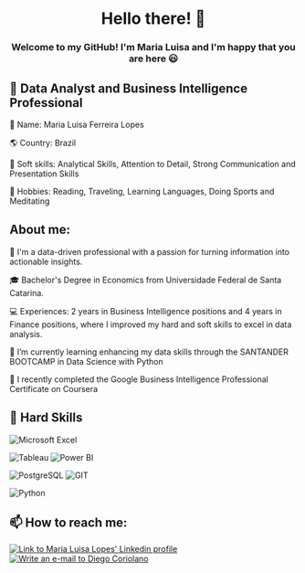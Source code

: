 <h1 align="center">Hello there! 👋</h1>
<h3 align="center">Welcome to my GitHub! I'm Maria Luisa and I'm happy that you are here 😃</h1>

## 🚀 Data Analyst and Business Intelligence Professional

👩 Name: Maria Luisa Ferreira Lopes

🌎 Country: Brazil

🌟 Soft skills: Analytical Skills, Attention to Detail, Strong Communication and Presentation Skills

🎲 Hobbies: Reading, Traveling, Learning Languages, Doing Sports and Meditating 

## About me: 

💬 I'm a data-driven professional with a passion for turning information into actionable insights. 

🎓 Bachelor's Degree in Economics from Universidade Federal de Santa Catarina.

💻 Experiences: 2 years in Business Intelligence positions and 4 years in Finance positions, where I improved my hard and soft skills to excel in data analysis.

🌱 I’m currently learning enhancing my data skills through the SANTANDER BOOTCAMP in Data Science with Python

🌳 I recently completed the Google Business Intelligence Professional Certificate on Coursera

## 🔧 Hard Skills

![Microsoft Excel](https://img.shields.io/badge/Microsoft_Excel-217346?style=for-the-badge&logo=microsoft-excel&logoColor=white)

![Tableau](https://img.shields.io/badge/Tableau-E97627.svg?style=for-the-badge&logo=Tableau&logoColor=white)
![Power BI](https://img.shields.io/badge/Power%20BI-F2C811.svg?style=for-the-badge&logo=Power-BI&logoColor=black)

![PostgreSQL](https://img.shields.io/badge/PostgreSQL-4169E1.svg?style=for-the-badge&logo=PostgreSQL&logoColor=white)
![GIT](https://img.shields.io/badge/Git-F05032.svg?style=for-the-badge&logo=Git&logoColor=white)

![Python](https://img.shields.io/badge/Python-3776AB?style=for-the-badge&logo=python&logoColor=white)

## 📫 How to reach me:

[![Link to Maria Luisa Lopes' Linkedin profile](https://img.shields.io/badge/LinkedIn-0A66C2.svg?style=for-the-badge&logo=LinkedIn&logoColor=white)](https://www.linkedin.com/in/maria-luisa-flopes/)
[![Write an e-mail to Diego Coriolano](https://img.shields.io/badge/Gmail-EA4335.svg?style=for-the-badge&logo=Gmail&logoColor=white)](mailto:luisa.lopes.96@gmail.com)

<!--
**MaluFLopes/MaluFLopes** is a ✨ _special_ ✨ repository because its `README.md` (this file) appears on your GitHub profile.

Here are some ideas to get you started:

- 🔭 I’m currently working on ...
- 🌱 I’m currently learning ...
- 👯 I’m looking to collaborate on ...
- 🤔 I’m looking for help with ...
- 💬 Ask me about ...
- 📫 How to reach me: ...
- 😄 Pronouns: ...
- ⚡ Fun fact: ...
-->
